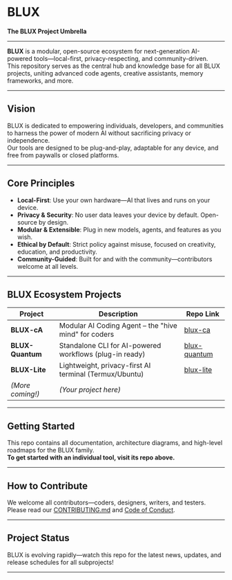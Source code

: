 # BLUX

**The BLUX Project Umbrella**

---

**BLUX** is a modular, open-source ecosystem for next-generation AI-powered tools—local-first, privacy-respecting, and community-driven.  
This repository serves as the central hub and knowledge base for all BLUX projects, uniting advanced code agents, creative assistants, memory frameworks, and more.

---

## **Vision**

BLUX is dedicated to empowering individuals, developers, and communities to harness the power of modern AI without sacrificing privacy or independence.  
Our tools are designed to be plug-and-play, adaptable for any device, and free from paywalls or closed platforms.

---

## **Core Principles**

- **Local-First**: Use your own hardware—AI that lives and runs on your device.
- **Privacy & Security**: No user data leaves your device by default. Open-source by design.
- **Modular & Extensible**: Plug in new models, agents, and features as you wish.
- **Ethical by Default**: Strict policy against misuse, focused on creativity, education, and productivity.
- **Community-Guided**: Built for and with the community—contributors welcome at all levels.

---

## **BLUX Ecosystem Projects**

| Project        | Description                                               | Repo Link                                 |
|----------------|----------------------------------------------------------|--------------------------------------------|
| **BLUX-cA**    | Modular AI Coding Agent – the "hive mind" for coders     | [blux-ca](https://github.com/Justadudeinspace/blux-ca)         |
| **BLUX-Quantum**| Standalone CLI for AI-powered workflows (plug-in ready) | [blux-quantum](https://github.com/Justadudeinspace/blux-quantum) |
| **BLUX-Lite**  | Lightweight, privacy-first AI terminal (Termux/Ubuntu)   | [blux-lite](https://github.com/Justadudeinspace/blux-lite)     |
| *(More coming!)*| *(Your project here)*                                   |                                        |

---

## **Getting Started**

This repo contains all documentation, architecture diagrams, and high-level roadmaps for the BLUX family.  
**To get started with an individual tool, visit its repo above.**

---

## **How to Contribute**

We welcome all contributors—coders, designers, writers, and testers.  
Please read our [CONTRIBUTING.md](CONTRIBUTING.md) and [Code of Conduct](CODE_OF_CONDUCT.md).

---

## **Project Status**

BLUX is evolving rapidly—watch this repo for the latest news, updates, and release schedules for all subprojects!

---
